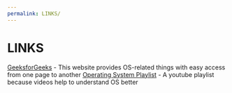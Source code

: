 ```yaml
---
permalink: LINKS/
---
```

# LINKS
[GeeksforGeeks](https://www.geeksforgeeks.org/operating-systems/) - This website provides OS-related things with easy access from one page to another
[Operating System Playlist](https://www.youtube.com/playlist?list=PLBlnK6fEyqRiVhbXDGLXDk_OQAeuVcp2O) - A youtube playlist because videos help to understand OS better
